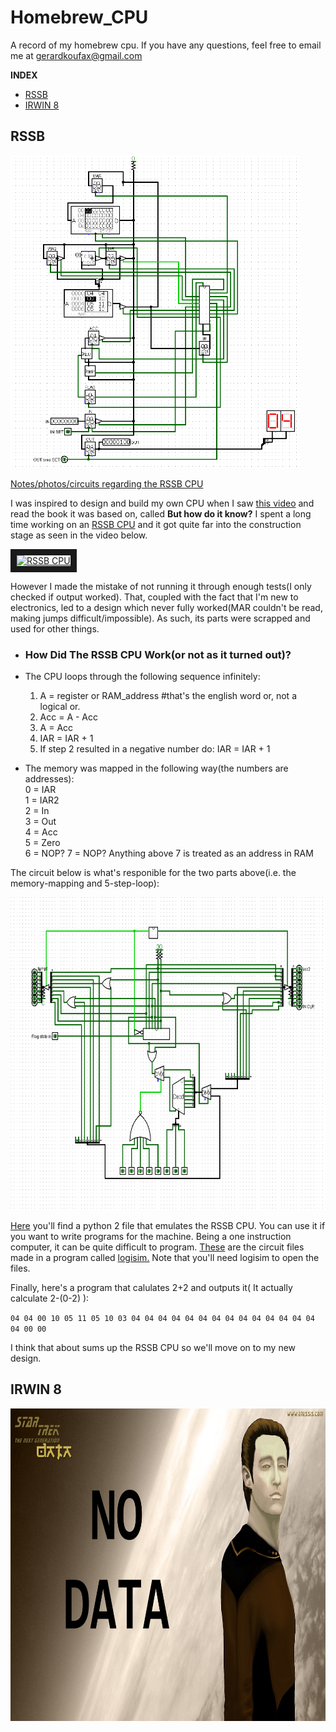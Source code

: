 # Homebrew_CPU
A record of my homebrew cpu. If you have any questions, feel free to email me at gerardkoufax@gmail.com

**INDEX**
* [RSSB](#RSSB)
* [IRWIN 8](#Irwin-8)

## <a name="RSSB"></a>RSSB
<img src="https://github.com/Von-Braun/Homebrew_CPU/blob/master/RSSB%20notes/circuit_images/RSSB_full.PNG" height="500">  

[Notes/photos/circuits regarding the RSSB CPU](/RSSB%20notes/)

I was inspired to design and build my own CPU when I saw [this video](https://www.youtube.com/watch?v=cNN_tTXABUA) and read the book it was based on, called **But how do it know?** I spent a long time working on an [RSSB CPU](https://en.wikipedia.org/wiki/One_instruction_set_computer#Reverse_subtract_and_skip_if_borrow) and it got quite far into the construction stage as seen in the video below.

<a href="http://www.youtube.com/watch?feature=player_embedded&v=ZtUAzJDu5UM
" target="_blank"><img src="http://img.youtube.com/vi/ZtUAzJDu5UM/0.jpg" 
alt="RSSB CPU" width="240" height="180" border="10" /></a>

However I made the mistake of not running it through enough tests(I only checked if output worked). That, coupled with the fact that I'm new to electronics, led to a design which never fully worked(MAR couldn't be read, making jumps difficult/impossible). As such, its parts were scrapped and used for other things.

* ### How Did The RSSB CPU Work(or not as it turned out)?

* The CPU loops through the following sequence infinitely:
  1. A = register or RAM_address    #that's the english word or, not a logical or.
  2. Acc = A - Acc
  3. A = Acc
  4. IAR = IAR + 1
  5. If step 2 resulted in a negative number do: IAR = IAR + 1
  
* The memory was mapped in the following way(the numbers are addresses):  
  0 = IAR  
  1 = IAR2  
  2 = In  
  3 = Out  
  4 = Acc  
  5 = Zero  
  6 = NOP?
  7 = NOP?
  Anything above 7 is treated as an address in RAM
  
The circuit below is what's responible for the two parts above(i.e. the memory-mapping and 5-step-loop):  

<img src="https://github.com/Von-Braun/Homebrew_CPU/blob/master/RSSB%20notes/circuit_images/RSSB_CU.PNG" height="500">  

[Here](/RSSB%20notes/code/RSSB%20emulater%20debug) you'll find a python 2 file that emulates the RSSB CPU. You can use it if you want to write programs for the machine. Being a one instruction computer, it can be quite difficult to program. [These](/RSSB%20notes/circuits) are the circuit files made in a program called [logisim.](http://www.cburch.com/logisim/) Note that you'll need logisim to open the files.

Finally, here's a program that calulates 2+2 and outputs it( It actually calculate 2-(0-2) ):

`04 04 00 10 05 11 05 10
03 04 04 04 04 04 04 04
04 04 04 04 04 04 04 04
00 00`

I think that about sums up the RSSB CPU so we'll move on to my new design.

## <a name="Irwin-8"></a>IRWIN 8

<img src="https://github.com/Von-Braun/Homebrew_CPU/blob/master/RSSB%20notes/no_data.jpg" height="500"> 

  
